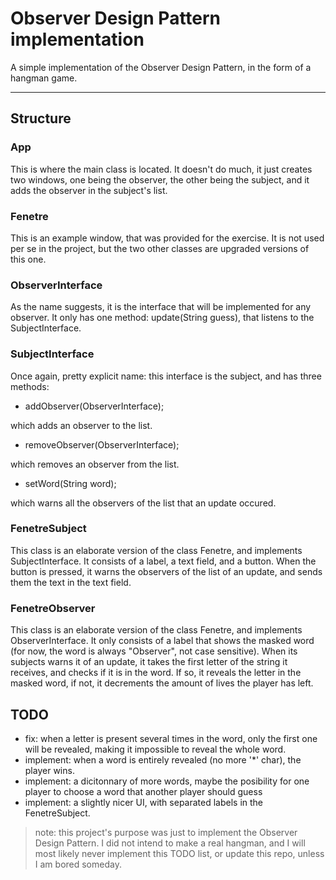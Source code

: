 # Observer Design Pattern implementation

A simple implementation of the Observer Design Pattern, in the form of a hangman game.

---

## Structure

### App

This is where the main class is located. It doesn't do much, it just creates two windows,
one being the observer, the other being the subject, and it adds the observer in the subject's list. 

### Fenetre

This is an example window, that was provided for the exercise. 
It is not used per se in the project, but the two other classes are upgraded versions of this one.

### ObserverInterface

As the name suggests, it is the interface that will be implemented for any observer.
It only has one method: update(String guess), that listens to the SubjectInterface.

### SubjectInterface

Once again, pretty explicit name: this interface is the subject, and has three methods:
- addObserver(ObserverInterface);

which adds an observer to the list.

- removeObserver(ObserverInterface);

which removes an observer from the list.

- setWord(String word);

which warns all the observers of the list that an update occured.

### FenetreSubject

This class is an elaborate version of the class Fenetre, and implements SubjectInterface.
It consists of a label, a text field, and a button.
When the button is pressed, it warns the observers of the list of an update, and sends them the text in the text field.

### FenetreObserver

This class is an elaborate version of the class Fenetre, and implements ObserverInterface.
It only consists of a label that shows the masked word (for now, the word is always "Observer", not case sensitive).
When its subjects warns it of an update, it takes the first letter of the string it receives, and checks if it is in the word.
If so, it reveals the letter in the masked word, if not, it decrements the amount of lives the player has left.

## TODO
- fix: when a letter is present several times in the word, only the first one will be revealed, making it impossible to reveal the whole word.
- implement: when a word is entirely revealed (no more '*' char), the player wins.
- implement: a dicitonnary of more words, maybe the posibility for one player to choose a word that another player should guess
- implement: a slightly nicer UI, with separated labels in the FenetreSubject.

> note: this project's purpose was just to implement the Observer Design Pattern. 
I did not intend to make a real hangman, and I will most likely never implement this TODO list, or update this repo, unless I am bored someday.